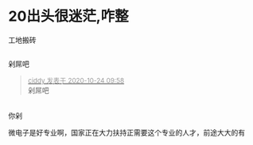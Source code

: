 # 20出头很迷茫,咋整


工地搬砖

<img src="static/image/smiley/default/smile.gif" smilieid="1" border="0" alt="" />

剁屌吧

<div class="quote"><blockquote><font size="2"><a href="https://www.hostloc.com/forum.php?mod=redirect&amp;goto=findpost&amp;pid=9344516&amp;ptid=757771" target="_blank"><font color="#999999">ciddy 发表于 2020-10-24 09:58</font></a></font><br />
剁屌吧</blockquote></div><br />
你剁

微电子是好专业啊，国家正在大力扶持正需要这个专业的人才，前途大大的有<img src="static/image/smiley/default/lol.gif" smilieid="12" border="0" alt="" />
